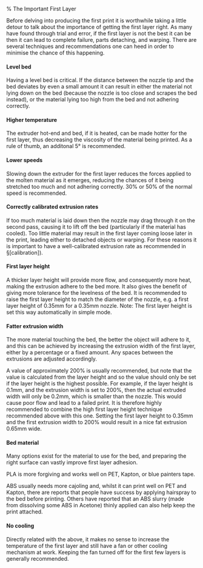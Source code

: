 % The Important First Layer

 Before delving into producing the
first print it is worthwhile taking a little detour to talk about the
importance of getting the first layer right. As many have found through
trial and error, if the first layer is not the best it can be then it
can lead to complete failure, parts detaching, and warping. There are
several techniques and recommendations one can heed in order to minimise
the chance of this happening.

#### Level bed

 Having a level bed is critical. If the distance between
the nozzle tip and the bed deviates by even a small amount it can result
in either the material not lying down on the bed (because the nozzle is
too close and scrapes the bed instead), or the material lying too high
from the bed and not adhering correctly.

#### Higher temperature

 The extruder hot-end and bed, if it is heated,
can be made hotter for the first layer, thus decreasing the viscosity of
the material being printed. As a rule of thumb, an additonal 5° is
recommended.

#### Lower speeds

 Slowing down the extruder for the first layer
reduces the forces applied to the molten material as it emerges,
reducing the chances of it being stretched too much and not adhering
correctly. 30% or 50% of the normal speed is recommended.

#### Correctly calibrated extrusion rates

 If too much material is laid down
then the nozzle may drag through it on the second pass, causing it to
lift off the bed (particularly if the material has cooled). Too little
material may result in the first layer coming loose later in the print,
leading either to detached objects or warping. For these reasons it is
important to have a well-calibrated extrusion rate as recommended in
§[calibration]).

#### First layer height

 A thicker layer height will provide more
flow, and consequently more heat, making the extrusion adhere to the bed
more. It also gives the benefit of giving more tolerance for the
levelness of the bed. It is recommended to raise the first layer height
to match the diameter of the nozzle, e.g. a first layer height of 0.35mm
for a 0.35mm nozzle. Note: The first layer height is set this way
automatically in simple mode.

#### Fatter extrusion width

 The more material touching the bed, the
better the object will adhere to it, and this can be achieved by
increasing the extrusion width of the first layer, either by a
percentage or a fixed amount. Any spaces between the extrusions are
adjusted accordingly.

A value of approximately 200% is usually recommended, but note that the
value is calculated from the layer height and so the value should only
be set if the layer height is the highest possible. For example, if the
layer height is 0.1mm, and the extrusion width is set to 200%, then the
actual extruded width will only be 0.2mm, which is smaller than the
nozzle. This would cause poor flow and lead to a failed print. It is
therefore highly recommended to combine the high first layer height
technique recommended above with this one. Setting the first layer
height to 0.35mm and the first extrusion width to 200% would result in a
nice fat extrusion 0.65mm wide.

#### Bed material

 Many options exist for the material to use for the
bed, and preparing the right surface can vastly improve first layer
adhesion.

PLA is more forgiving and works well on PET, Kapton, or blue painters
tape.

ABS usually needs more cajoling and, whilst it can print well on PET and
Kapton, there are reports that people have success by applying hairspray
to the bed before printing. Others have reported that an ABS slurry
(made from dissolving some ABS in Acetone) thinly applied can also help
keep the print attached.

#### No cooling

 Directly related with the above, it makes no sense to
increase the temperature of the first layer and still have a fan or
other cooling mechanism at work. Keeping the fan turned off for the
first few layers is generally recommended.
